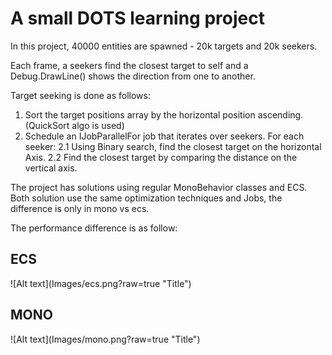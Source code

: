 <H1>A small DOTS learning project</H1>

In this project, 40000 entities are spawned - 20k targets and 20k seekers.

Each frame, a seekers find the closest target to self and a Debug.DrawLine() shows the direction from one to another.

Target seeking is done as follows:
1. Sort the target positions array by the horizontal position ascending. (QuickSort algo is used)
2. Schedule an IJobParallelFor job that iterates over seekers. For each seeker:
   2.1 Using Binary search, find the closest target on the horizontal Axis.
   2.2 Find the closest target by comparing the distance on the vertical axis.
   
The project has solutions using regular MonoBehavior classes and ECS. Both solution use the same optimization techniques and Jobs, the difference is only in mono vs ecs.

The performance difference is as follow:
<H2>ECS</H2>
![Alt text](Images/ecs.png?raw=true "Title")
<H2>MONO</H2>
![Alt text](Images/mono.png?raw=true "Title")
